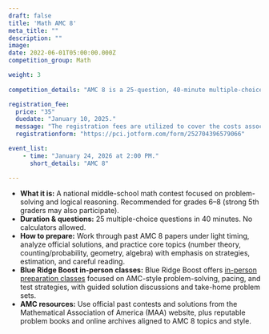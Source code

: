 ```yaml
---
draft: false
title: 'Math AMC 8'
meta_title: ""
description: ""
image: 
date: 2022-06-01T05:00:00.000Z
competition_group: Math

weight: 3
  
competition_details: "AMC 8 is a 25-question, 40-minute multiple-choice math contest that focuses on problem-solving and logical reasoning. It’s designed for middle schoolers, with participation recommended for students in grades 6–8 (strong 5th graders may also take it)"

registration_fee:
  price: "35"
  duedate: "January 10, 2025."
  message: "The registration fees are utilized to cover the costs associated with team registration with Mathematical Association of America and the administrative tasks required to manage the contest."
  registrationform: "https://pci.jotform.com/form/252704396579066"

event_list:
    - time: "January 24, 2026 at 2:00 PM."
      short_details: "AMC 8"

---
```


<section class="amc8-overview">
  <ul>
    <li><strong>What it is:</strong> A national middle-school math contest focused on problem-solving and logical reasoning. Recommended for grades 6–8 (strong 5th graders may also participate).</li>
    <li><strong>Duration & questions:</strong> 25 multiple-choice questions in 40 minutes. No calculators allowed.</li>
    <li><strong>How to prepare:</strong> Work through past AMC 8 papers under light timing, analyze official solutions, and practice core topics (number theory, counting/probability, geometry, algebra) with emphasis on strategies, estimation, and careful reading.</li>
    <li><strong>Blue Ridge Boost in-person classes:</strong> Blue Ridge Boost offers
      <a href="https://blueridgeboost.com/classes/math/">in-person preparation classes</a>
      focused on AMC-style problem-solving, pacing, and test strategies, with guided solution discussions and take-home problem sets.
    </li>
    <li><strong>AMC resources:</strong> Use official past contests and solutions from the Mathematical Association of America (MAA) website, plus reputable problem books and online archives aligned to AMC 8 topics and style.</li>
  </ul>
</section>
